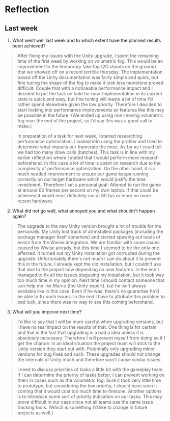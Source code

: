 Reflection
==========

## Last week

1. What went well last week and to which extent have the planned results been achieved?
> After fixing my issues with the Unity upgrade, I spent the remaining time of the first week by working on volumetric fog. This would be an improvement to the temporary fake fog (2D clouds on the ground) that we showed off on a recent terrible thursday. The implementation based off the Unity documentation was fairly simple and quick, but fine tuning the shape of the fog to make it look less monotone proved difficult. Couple that with a noticeable performance impact and I decided to put the task on hold for now. Implementation in its current state is quick and easy, but fine tuning will waste a lot of time I'd rather spend elsewhere given the low priority. Therefore I decided to start looking into performance improvements so features like this may be possible in the future. (We ended up using non-moving volumetric fog near the end of the project, so I'd say this was a good call to make.)

> In preparation of a task for next week, I started researching performance optimization. I looked into using the profiler and tried to determine what impacts our framerate the most. As far as I could tell we had too many draw calls (batches). This task is in line with my earlier reflection where I stated that I would perform more research beforehand. In this case a lot of time is spent on research due to the complexity of performance optimization. On the other hand, it is a much needed improvement to ensure our game keeps running correctly on our target hardware which would justify the time investment. Therefore I set a personal goal: Attempt to run the game at around 60 frames per second on my own laptop. If that could be achieved it would most definitely run at 60 fps or more on more recent hardware.

2. What did not go well, what annoyed you and what shouldn't happen again?
> The upgrade to the new Unity version brought a lot of trouble for me personally. My Unity lost track of all installed packages (including the package manager itself somehow) and started spewing out loads of errors from the Wwise integration. We are familiar with some issues caused by Wwise already, but this time I seemed to be the only one affected. It turned out my Unity installation got corrupted during the upgrade. Unfortunately there's not much I can do about it to prevent this in the future. I already kept the old installation, but I couldn't use that due to the project now depending on new features. In the end I managed to fix all the issues plagueing my installation, but it took way too much time in my opinion. Next time I should contact someone that can help me like Marco (the Unity expert), but he isn't always available like in this case. Even if he was, there's no guarantee he'd be able to fix such issues. In the end I have to attribute this problem to bad luck, since there was no way to see this coming beforehand.

3. What will you improve next time?
> I'd like to say that I will be more careful when upgrading versions, but I have no real impact on the results of that. One thing is for certain, and that is the fact that upgrading is a bad a idea unless it is absolutely necessary. Therefore I will prevent myself from doing so if I get the chance. In an ideal situation the project team will stick to the Unity version they start out with. Potentially only upgrading minor versions for bug fixes and such. These upgrades should not change the internals of Unity much and therefore won't cause similar issues.

> I need to discuss priorities of tasks a little bit with the gameplay team. If I can determine the priority of tasks better, I can prevent working on them in cases such as the volumetric fog. Sure it took very little time to prototype, but considering the low priority, I should have seen it coming that it would cost too much time to finetune. Another options is to introduce some sort of priority indication on our tasks. This may prove difficult in our case since not all teams use the same issue tracking tools. (Which is something I'd like to change in future projects as well.)
